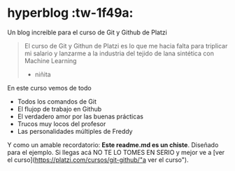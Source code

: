 # hyperblog  :tw-1f49a:
Un blog increible para el curso de Git y Github de Platzi
> El curso de Git y Githun de Platzi es lo que me hacia falta para triplicar mi salario y lanzarme a la industria del tejido de lana sintética con Machine Learning
> - niñita

En este curso vemos de todo 
* Todos los comandos de Git 
* El flujop de trabajo en Github
* El verdadero amor por las buenas prácticas
* Trucos muy locos del profesor
* Las personalidades múltiples de Freddy

Y como un amable recordatorio: **Este readme.md es un chiste**. Diseñado para el ejemplo. Si llegas acá NO TE LO TOMES EN SERIO y mejor ve a [ver el curso](https://platzi.com/cursos/git-github/"a ver el curso").